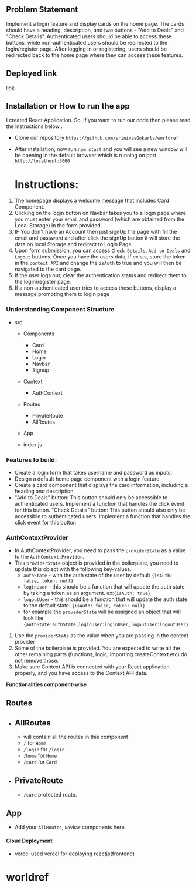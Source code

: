 ## Problem Statement

Implement a login feature and display cards on the home page. The cards should have a heading,
description, and two buttons - "Add to Deals" and "Check Details". Authenticated users should be able to
access these buttons, while non-authenticated users should be redirected to the login/register page. After
logging in or registering, users should be redirected back to the home page where they can access these
features.

## Deployed link
[link](https://worldref-kappa.vercel.app/)

## Installation or How to run the app
I created React Application. So, if you want to run our code then please read the instructions below :
- Clone our repository `https://github.com/srinivasGokarla/worldref`


- After installation, now run `npm start` and  you will see a new window will be opening in the default browser which is running on port `http://localhost:3000`



  # Instructions: 

1. The homepage displays a welcome message that includes Card Component.
2. Clicking on the login button on Navbar takes you to a login page where you must enter your email and password (which are obtained from the Local Storage) in the form provided.
3. IF You don't have an Account then just signUp the page with fill the email and password and after click the signUp button it will  store the data on local Storage and redirect to Login Page.
3. Upon form submission, you can access `Check Details`, `Add to Deals` and `Logout` buttons. Once you have the users data,  if exists, store the token in the `context API` and change the `isAuth` to true and you will then be navigated to the card page.
4. If the user logs out, clear the authentication status and redirect them to the login/register page.
5. If a non-authenticated user tries to access these buttons, display a message prompting them to login page


### Understanding Component Structure

- src
  - Components
    - Card
    - Home
    - Login
    - Navbar
    - Signup

  - Context
    - AuthContext
  - Routes
    - PrivateRoute
    - AllRoutes
  - App
  - index.js

### Features to build:

 - Create a login form that takes username and password as inputs.
 - Design a default home page component with a login feature
 - Create a card component that displays the card information, including a heading and description
 - "Add to Deals" button: This button should only be accessible to authenticated users. Implement a
 function that handles the click event for this button. "Check Details" button: This button should also only be accessible to authenticated users.
 Implement a function that handles the click event for this button



### AuthContextProvider

- In AuthContextProvider, you need to pass the `providerState` as a value to the `AuthContext.Provider`.
- This `providerState` object is provided in the boilerplate, you need to update this object with the following key-values.
  - `authState` - with the auth state of the user by default `{isAuth: false, token: null}`
  - `loginUser` - this should be a function that will update the auth state by taking a token as an argument. ex:`{isAuth: true}`
  - `logoutUser` - this should be a function that will update the auth state to the default state. `{isAuth: false, token: null}`
  - for example the `providerState` will be assigned an object that will look like `{authState:authState,loginUser:loginUser,logoutUser:logoutUser}`

1. Use the `providerState` as the value when you are passing in the context provider
2. Some of the boilerplate is provided. You are expected to write all the other remaining parts (functions, logic, importing createContext etc).do not remove those.
3. Make sure Context API is connected with your React application properly, and you have access to the Context API data.



**Functionalities component-wise**

## Routes

- ## AllRoutes
  - will contain all the routes in this component
  - `/` for `Home`
  - `/login` for `/login`
  - `/home` for `Home`
  - `/card` for `Card`
- ## PrivateRoute

  - `/card` protected route.

## App

- Add your `AllRoutes`, `Navbar` components here.


#### Cloud Deployment

- vercel 
used vercel for deploying reactjs(frontend)






# worldref
